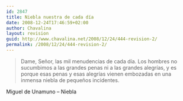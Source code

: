 ```yaml
---
id: 2847
title: Niebla nuestra de cada día
date: 2008-12-24T17:46:59+02:00
author: Chavalina
layout: revision
guid: http://www.chavalina.net/2008/12/24/444-revision-2/
permalink: /2008/12/24/444-revision-2/
---
```

<blockquote cite="Miguel de Unamuno, Niebla">
  <p>
    Dame, Señor, las mil menudencias de cada día. Los hombres no sucumbimos a las grandes penas ni a las grandes alegrías, y es porque esas penas y esas alegrías vienen embozadas en una inmensa niebla de pequeños incidentes.
  </p>
</blockquote>

<span class="cita">Miguel de Unamuno &#8211; Niebla</span>